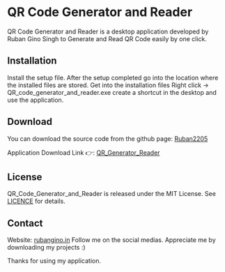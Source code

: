 # QR Code Generator and Reader

QR Code Generator and Reader is a desktop application developed by Ruban Gino Singh to Generate and Read QR Code easily by one click. 

## Installation

Install the setup file. 
After the setup completed go into the location where the installed files are stored. 
Get into the installation files Right click -> QR_code_generator_and_reader.exe create a shortcut in the desktop and use the application. 

## Download

You can download the source code from the github page: [Ruban2205](https://github.com/Ruban2205/Python-Projects/tree/main/Qr-Code-Generator-and-reader)

Application Download Link 👉: [QR_Generator_Reader](https://github.com/Ruban2205/Qr-Code-Generator-and-reader/raw/main/Installer/QR_Generator_Reader_Dev_by_Rubanginosingh.zip)

## License 
QR_Code_Generator_and_Reader is released under the MIT License. See [LICENCE](https://github.com/Ruban2205/Qr-Code-Generator-and-reader/blob/main/LICENSE) for details. 

## Contact 

Website: [rubangino.in](https://rubangino.in/)
Follow me on the social medias.
Appreciate me by downloading my projects :)

Thanks for using my application. 
